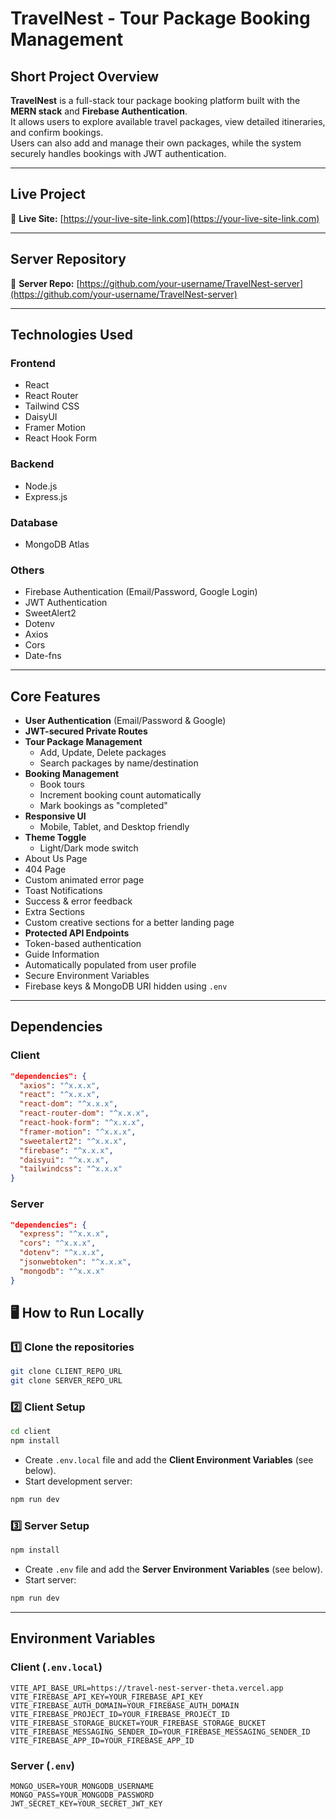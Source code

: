# TravelNest - Tour Package Booking Management

## Short Project Overview
**TravelNest** is a full-stack tour package booking platform built with the **MERN stack** and **Firebase Authentication**.  
It allows users to explore available travel packages, view detailed itineraries, and confirm bookings.  
Users can also add and manage their own packages, while the system securely handles bookings with JWT authentication.

---

## Live Project
🔗 **Live Site:** [https://your-live-site-link.com](https://your-live-site-link.com)

---

## Server Repository
🔗 **Server Repo:** [https://github.com/your-username/TravelNest-server](https://github.com/your-username/TravelNest-server)

---

## Technologies Used

### Frontend
- React
- React Router
- Tailwind CSS
- DaisyUI
- Framer Motion
- React Hook Form

### Backend
- Node.js
- Express.js

### Database
- MongoDB Atlas

### Others
- Firebase Authentication (Email/Password, Google Login)
- JWT Authentication
- SweetAlert2
- Dotenv
- Axios
- Cors
- Date-fns

---

## Core Features
- **User Authentication** (Email/Password & Google)
- **JWT-secured Private Routes**
- **Tour Package Management**
  - Add, Update, Delete packages
  - Search packages by name/destination
- **Booking Management**
  - Book tours
  - Increment booking count automatically
  - Mark bookings as "completed"
- **Responsive UI**
  - Mobile, Tablet, and Desktop friendly
- **Theme Toggle**
  - Light/Dark mode switch
- About Us Page
- 404 Page
- Custom animated error page
- Toast Notifications
 - Success & error feedback
- Extra Sections
- Custom creative sections for a better landing page
- **Protected API Endpoints**
- Token-based authentication
- Guide Information
- Automatically populated from user profile
- Secure Environment Variables
- Firebase keys & MongoDB URI hidden using `.env`

---

## Dependencies

### Client
```json
"dependencies": {
  "axios": "^x.x.x",
  "react": "^x.x.x",
  "react-dom": "^x.x.x",
  "react-router-dom": "^x.x.x",
  "react-hook-form": "^x.x.x",
  "framer-motion": "^x.x.x",
  "sweetalert2": "^x.x.x",
  "firebase": "^x.x.x",
  "daisyui": "^x.x.x",
  "tailwindcss": "^x.x.x"
}
```
### Server
```json
"dependencies": {
  "express": "^x.x.x",
  "cors": "^x.x.x",
  "dotenv": "^x.x.x",
  "jsonwebtoken": "^x.x.x",
  "mongodb": "^x.x.x"
}
```
## 🖥 How to Run Locally

### 1️⃣ Clone the repositories
```bash
git clone CLIENT_REPO_URL
git clone SERVER_REPO_URL
```

### 2️⃣ Client Setup
```bash
cd client
npm install
```
- Create `.env.local` file and add the **Client Environment Variables** (see below).
- Start development server:
```bash
npm run dev
```

### 3️⃣ Server Setup
```bash
npm install
```
- Create `.env` file and add the **Server Environment Variables** (see below).
- Start server:
```bash
npm run dev
```

---

## Environment Variables

### **Client** (`.env.local`)
```env
VITE_API_BASE_URL=https://travel-nest-server-theta.vercel.app
VITE_FIREBASE_API_KEY=YOUR_FIREBASE_API_KEY
VITE_FIREBASE_AUTH_DOMAIN=YOUR_FIREBASE_AUTH_DOMAIN
VITE_FIREBASE_PROJECT_ID=YOUR_FIREBASE_PROJECT_ID
VITE_FIREBASE_STORAGE_BUCKET=YOUR_FIREBASE_STORAGE_BUCKET
VITE_FIREBASE_MESSAGING_SENDER_ID=YOUR_FIREBASE_MESSAGING_SENDER_ID
VITE_FIREBASE_APP_ID=YOUR_FIREBASE_APP_ID
```
### **Server** (`.env`)
```env
MONGO_USER=YOUR_MONGODB_USERNAME
MONGO_PASS=YOUR_MONGODB_PASSWORD
JWT_SECRET_KEY=YOUR_SECRET_JWT_KEY
